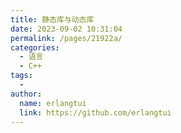```yaml
---
title: 静态库与动态库
date: 2023-09-02 10:31:04
permalink: /pages/21922a/
categories:
  - 语言
  - C++
tags:
  - 
author: 
  name: erlangtui
  link: https://github.com/erlangtui
---
```

